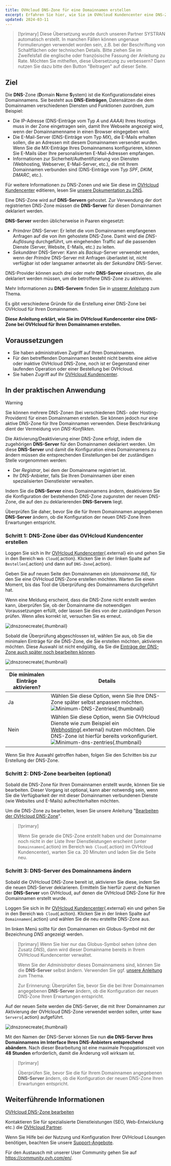 ```yaml
---
title: OVHcloud DNS-Zone für eine Domainnamen erstellen
excerpt: Erfahren Sie hier, wie Sie im OVHcloud Kundencenter eine DNS-Zone für Ihren Domainnamen erstellen
updated: 2024-03-11
---
```


> [!primary]
> Diese Übersetzung wurde durch unseren Partner SYSTRAN automatisch erstellt. In manchen Fällen können ungenaue Formulierungen verwendet worden sein, z.B. bei der Beschriftung von Schaltflächen oder technischen Details. Bitte ziehen Sie im Zweifelsfall die englische oder französische Fassung der Anleitung zu Rate. Möchten Sie mithelfen, diese Übersetzung zu verbessern? Dann nutzen Sie dazu bitte den Button "Beitragen" auf dieser Seite.
>

## Ziel

Die **DNS**-Zone (**D**omain **N**ame **S**ystem) ist die Konfigurationsdatei eines Domainnamens. Sie besteht aus **DNS-Einträgen**, Datensätzen die dem Domainnamen verschiedenen Diensten und Funktionen zuordnen, zum Beispiel:

- Die IP-Adresse (DNS-Einträge vom Typ *A* und *AAAA*) Ihres Hostings muss in der Zone eingetragen sein, damit Ihre Webseite angezeigt wird, wenn der Domainnamenname in einen Browser eingegeben wird.
- Die E-Mail-Server (DNS-Einträge vom Typ *MX*), die E-Mails erhalten sollen, die an Adressen mit diesem Domainnamen versendet wurden. Wenn Sie die MX-Einträge Ihres Domainnamens konfigurieren, können Sie E-Mails über Ihre personalisierten E-Mail-Adressen empfangen.
- Informationen zur Sicherheit/Authentifizierung von Diensten (Webhosting, Webserver, E-Mail-Server, etc.), die mit Ihrem Domainnamen verbunden sind (DNS-Einträge vom Typ *SPF*, *DKIM*, *DMARC*, etc.).

Für weitere Informationen zu DNS-Zonen und wie Sie diese im [OVHcloud Kundencenter](/links//manager) editieren, lesen Sie [unsere Dokumentation zu DNS](/pages/web_cloud/domains/dns_zone_edit).

Eine DNS-Zone wird auf **DNS-Servern** gehostet. Zur Verwendung der dort registrierten DNS-Zone müssen die **DNS-Server** für diesen Domainnamen deklariert werden. 

**DNS-Server** werden üblicherweise in Paaren eingesetzt:

- *Primärer* DNS-Server: Er leitet die vom Domainnamen empfangenen Anfragen auf die von ihm gehostete DNS-Zone. Damit wird die *DNS-Auflösung* durchgeführt, um eingehenden Traffic auf die passenden Dienste (Server, Website, E-Mails, etc.) zu leiten.
- *Sekundärer* DNS-Server: Kann als *Backup*-Server verwendet werden, wenn der *Primäre* DNS-Server mit Anfragen überlastet ist, nicht verfügbar ist oder langsamer antwortet als der *Sekundäre* DNS-Server.

DNS-Provider können auch drei oder mehr **DNS-Server** einsetzen, die alle deklariert werden müssen, um die betroffene DNS-Zone zu aktivieren.

Mehr Informationen zu **DNS-Servern** finden Sie in [unserer Anleitung](/pages/web_cloud/domains/dns_server_general_information) zum Thema.

Es gibt verschiedene Gründe für die Erstellung einer DNS-Zone bei OVHcloud für Ihren Domainnamen.

**Diese Anleitung erklärt, wie Sie im OVHcloud Kundencenter eine DNS-Zone bei OVHcloud für Ihren Domainnamen erstellen.**

## Voraussetzungen

- Sie haben administrativen Zugriff auf Ihren Domainnamen.
- Für den betreffenden Domainnamen besteht nicht bereits eine aktive oder inaktive OVHcloud DNS-Zone, noch ist er Gegenstand einer laufenden Operation oder einer Bestellung bei OVHcloud.
- Sie haben Zugriff auf Ihr [OVHcloud Kundencenter](/links//manager).

## In der praktischen Anwendung

> [!warning]
>
> Sie können mehrere DNS-Zonen (bei verschiedenen DNS- oder Hosting-Providern) für einen Domainnamen erstellen. Sie können jedoch nur eine aktive DNS-Zone für Ihre Domainnamen verwenden. Diese Beschränkung dient der Vermeidung von *DNS-Konflikten*.
>
> Die Aktivierung/Deaktivierung einer DNS-Zone erfolgt, indem die zugehörigen **DNS-Server** für den Domainnamen deklariert werden. Um diese **DNS-Server** und damit die Konfiguration eines Domainnamens zu ändern müssen die entsprechenden Einstellungen bei der zuständigen Stelle vorgenommen werden: 
>
> - Der *Registrar*, bei dem der Domainname registriert ist.
> - Ihr DNS-Anbieter, falls Sie Ihren Domainnamen über einen spezialisierten Dienstleister verwalten.
>
> Indem Sie die **DNS-Server** eines Domainnamens ändern, deaktivieren Sie die Konfiguration der bestehenden DNS-Zone zugunsten der neuen DNS-Zone, die auf den zu deklarierenden **DNS-Servern** liegt.
>
> Überprüfen Sie daher, bevor Sie die für Ihrem Domainnamen angegebenen **DNS-Server** ändern, ob die Konfiguration der neuen DNS-Zone Ihren Erwartungen entspricht.
>

### Schritt 1: DNS-Zone über das OVHcloud Kundencenter erstellen

Loggen Sie sich in Ihr [OVHcloud Kundencenter](/links//manager){.external} ein und gehen Sie in den Bereich `Web Cloud`{.action}. Klicken Sie in der linken Spalte auf `Bestellen`{.action} und dann auf `DNS-Zone`{.action}.

Geben Sie auf neuen Seite den Domainnamen ein (*domainname.tld*), für den Sie eine OVHcloud DNS-Zone erstellen möchten. Warten Sie einen Moment, bis das Tool die Überprüfung des Domainnamens durchgeführt hat.

Wenn eine Meldung erscheint, dass die DNS-Zone nicht erstellt werden kann, überprüfen Sie, ob der Domainname die notwendigen Voraussetzungen erfüllt, oder lassen Sie dies von der zuständigen Person prüfen. Wenn alles korrekt ist, versuchen Sie es erneut.

![dnszonecreate](images/adding-a-dns-zone.png){.thumbnail}

Sobald die Überprüfung abgeschlossen ist, wählen Sie aus, ob Sie die minimalen Einträge für die DNS-Zone, die Sie erstellen möchten, aktivieren möchten. Diese Auswahl ist nicht endgültig, da Sie die [Einträge der DNS-Zone auch später noch bearbeiten können](/pages/web_cloud/domains/dns_zone_edit).

![dnszonecreate](images/adding-a-dns-zone-step-2.png){.thumbnail}

|Die minimalen Einträge aktivieren?|Details|
|---|---|
|Ja|Wählen Sie diese Option, wenn Sie Ihre DNS-Zone später selbst anpassen möchten.</br>![Minimum-DNS-Zentries](images/dashboard-minimal-entries.png){.thumbnail}|
|Nein|	Wählen Sie diese Option, wenn Sie OVHcloud Dienste wie zum Beispiel ein [Webhosting](https://www.ovhcloud.com/de/web-hosting/){.external} nutzen möchten. Die DNS-Zone ist hierfür bereits vorkonfiguriert.</br>![Minimum-dns-zentries](images/dashboard-ovh-full-entries.png){.thumbnail}|

Wenn Sie Ihre Auswahl getroffen haben, folgen Sie den Schritten bis zur Erstellung der DNS-Zone.

### Schritt 2: DNS-Zone bearbeiten (optional)

Sobald die DNS-Zone für Ihren Domainnamen erstellt wurde, können Sie sie bearbeiten. Dieser Vorgang ist optional, kann aber notwendig sein, wenn Sie die Verfügbarkeit der mit dieser Domainnamen verbundenen Dienste (wie Websites und E-Mails) aufrechterhalten möchten.

Um die DNS-Zone zu bearbeiten, lesen Sie unsere Anleitung "[Bearbeiten der OVHcloud DNS-Zone](/pages/web_cloud/domains/dns_zone_edit)".

> [!primary]
>
> Wenn Sie gerade die DNS-Zone erstellt haben und der Domainname noch nicht in der Liste Ihrer Dienstleistungen erscheint (unter `Domainnamen`{.action} im Bereich `Web Cloud`{.action} im OVHcloud Kundencenter), warten Sie ca. 20 Minuten und laden Sie die Seite neu.
>

### Schritt 3: DNS-Server des Domainnamens ändern

Sobald die OVHcloud DNS-Zone bereit ist, aktivieren Sie diese, indem Sie die neuen DNS-Server deklarieren. Ermitteln Sie hierfür zuerst die Namen der **DNS-Server** von OVHcloud, auf denen die OVHcloud DNS-Zone für Ihre Domainnamen erstellt wurde.

Loggen Sie sich in Ihr [OVHcloud Kundencenter](/links//manager){.external} ein und gehen Sie in den Bereich `Web Cloud`{.action}. Klicken Sie in der linken Spalte auf `Domainnamen`{.action} und wählen Sie die neu erstellte DNS-Zone aus. 

Im linken Menü sollte für den Domainnamen ein Globus-Symbol mit der Bezeichnung *DNS* angezeigt werden. 

> [!primary]
> Wenn Sie hier nur das Globus-Symbol sehen (ohne den Zusatz *DNS*), dann wird dieser Domainname bereits in Ihrem OVHcloud Kundencenter verwaltet.
>
> Wenn Sie der *Administrator* dieses Domainnamens sind, können Sie die **DNS-Server** selbst ändern. Verwenden Sie ggf. [unsere Anleitung](/pages/web_cloud/domains/dns_server_general_information) zum Thema.
>
> Zur Erinnerung: Überprüfen Sie, bevor Sie die bei Ihrer Domainnamen angegebenen **DNS-Server** ändern, ob die Konfiguration der neuen DNS-Zone Ihren Erwartungen entspricht.
>

Auf der neuen Seite werden die DNS-Server, die mit Ihrer Domainnamen zur Aktivierung der OVHcloud DNS-Zone verwendet werden sollen, unter `Name Servers`{.action} aufgeführt.

![dnszonecreate](images/name-servers.png){.thumbnail}

Mit den Namen der DNS-Server können Sie nun **die DNS-Server Ihres Domainnamens im Interface Ihres DNS-Anbieters entsprechend abändern**. Nach dieser Bearbeitung ist eine maximale Propagationszeit von **48 Stunden** erforderlich, damit die Änderung voll wirksam ist.

> [!primary]
>
> Überprüfen Sie, bevor Sie die für Ihrem Domainnamen angegebenen **DNS-Server** ändern, ob die Konfiguration der neuen DNS-Zone Ihren Erwartungen entspricht.
>

## Weiterführende Informationen

[OVHcloud DNS-Zone bearbeiten](/pages/web_cloud/domains/dns_zone_edit)

Kontaktieren Sie für spezialisierte Dienstleistungen (SEO, Web-Entwicklung etc.) die [OVHcloud Partner](/links//partner).

Wenn Sie Hilfe bei der Nutzung und Konfiguration Ihrer OVHcloud Lösungen benötigen, beachten Sie unsere [Support-Angebote](/links//support).

Für den Austausch mit unserer User Community gehen Sie auf <https://community.ovh.com/en/>.